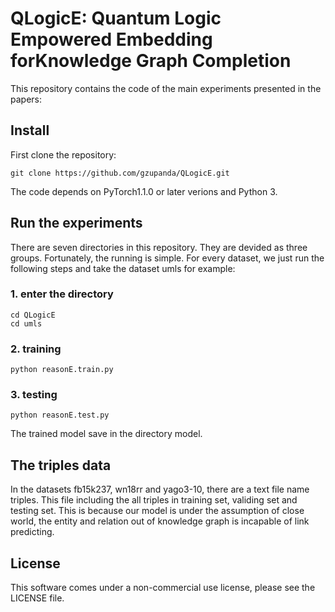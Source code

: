 # QLogicE: Quantum Logic Empowered Embedding forKnowledge Graph Completion

This repository contains the code of the main experiments presented in the papers:

## Install 

First clone the repository:
```
git clone https://github.com/gzupanda/QLogicE.git
```

The code depends on PyTorch1.1.0 or later verions and Python 3.

## Run the experiments
There are seven directories in this repository. They are devided as three groups. Fortunately, the running is simple. For every dataset, we just run the following steps and take the dataset umls for example:
### 1. enter the directory
```
cd QLogicE
cd umls
```
### 2. training
```
python reasonE.train.py
```
### 3. testing
```
python reasonE.test.py
```
The trained model save in the directory model.

## The triples data
In the datasets fb15k237, wn18rr and yago3-10, there are a text file name triples. This file including the all triples in training set, validing set and testing set. This is because our model is under the assumption of close world, the entity and relation out of knowledge graph is incapable of link predicting.

## License

This software comes under a non-commercial use license, please see the LICENSE file.
